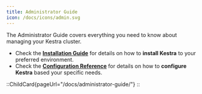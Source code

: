 ```yaml
---
title: Administrator Guide
icon: /docs/icons/admin.svg
---
```


The Administrator Guide covers everything you need to know about managing your Kestra cluster.

- Check the **[Installation Guide](../02.installation/index.md)** for details on how to **install Kestra** to your preferred environment.
- Check the **[Configuration Reference](../10.references/00.configuration-reference.md)** for details on how to **configure Kestra** based your specific needs.

::ChildCard{pageUrl="/docs/administrator-guide/"}
::
